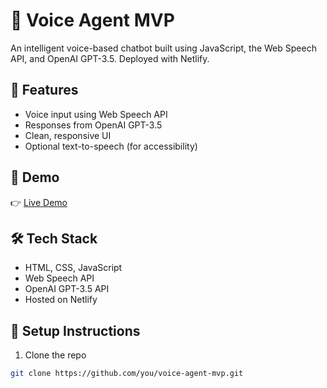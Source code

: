 # 🎤 Voice Agent MVP

An intelligent voice-based chatbot built using JavaScript, the Web Speech API, and OpenAI GPT-3.5. Deployed with Netlify.

## 🌟 Features

- Voice input using Web Speech API
- Responses from OpenAI GPT-3.5
- Clean, responsive UI
- Optional text-to-speech (for accessibility)

## 🚀 Demo

👉 [Live Demo](https://stunning-bubblegum-70be6a.netlify.app/)

## 🛠️ Tech Stack

- HTML, CSS, JavaScript
- Web Speech API
- OpenAI GPT-3.5 API
- Hosted on Netlify

## 🔧 Setup Instructions

1. Clone the repo
```bash
git clone https://github.com/you/voice-agent-mvp.git
